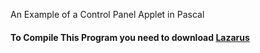 An Example of a Control Panel Applet in Pascal

#### To Compile This Program you need to download [Lazarus](https://www.lazarus-ide.org)

